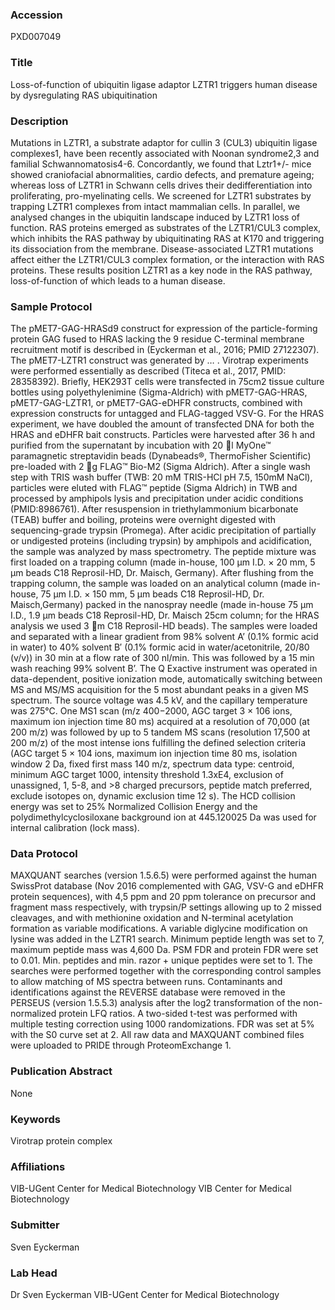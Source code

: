 ### Accession
PXD007049

### Title
Loss-of-function of ubiquitin ligase adaptor LZTR1 triggers human disease by dysregulating RAS ubiquitination

### Description
Mutations in LZTR1, a substrate adaptor for cullin 3 (CUL3) ubiquitin ligase complexes1, have been recently associated with Noonan syndrome2,3 and familial Schwannomatosis4-6. Concordantly, we found that Lztr1+/- mice showed craniofacial abnormalities, cardio defects, and premature ageing; whereas loss of LZTR1 in Schwann cells drives their dedifferentiation into proliferating, pro-myelinating cells. We screened for LZTR1 substrates by trapping LZTR1 complexes from intact mammalian cells. In parallel, we analysed changes in the ubiquitin landscape induced by LZTR1 loss of function. RAS proteins emerged as substrates of the LZTR1/CUL3 complex, which inhibits the RAS pathway by ubiquitinating RAS at K170 and triggering its dissociation from the membrane. Disease-associated LZTR1 mutations affect either the LZTR1/CUL3 complex formation, or the interaction with RAS proteins. These results position LZTR1 as a key node in the RAS pathway, loss-of-function of which leads to a human disease.

### Sample Protocol
The pMET7-GAG-HRASd9 construct for expression of the particle-forming protein GAG fused to HRAS lacking the 9 residue C-terminal membrane recruitment motif is described in (Eyckerman et al., 2016; PMID 27122307). The pMET7-LZTR1 construct was generated by … . Virotrap experiments were performed essentially as described (Titeca et al., 2017, PMID: 28358392). Briefly, HEK293T cells were transfected in 75cm2 tissue culture bottles using polyethylenimine (Sigma-Aldrich) with pMET7-GAG-HRAS, pMET7-GAG-LZTR1, or pMET7-GAG-eDHFR constructs, combined with expression constructs for untagged and FLAG-tagged VSV-G. For the HRAS experiment, we have doubled the amount of transfected DNA for both the HRAS and eDHFR bait constructs. Particles were harvested after 36 h and purified from the supernatant by incubation with 20 l MyOne™ paramagnetic streptavidin beads (Dynabeads®, ThermoFisher Scientific) pre-loaded with 2 g FLAG™ Bio-M2 (Sigma Aldrich). After a single wash step with TRIS wash buffer (TWB: 20 mM TRIS-HCl pH 7.5, 150mM NaCl), particles were eluted with FLAG™ peptide (Sigma Aldrich) in TWB and processed by amphipols lysis and precipitation under acidic conditions (PMID:8986761). After resuspension in triethylammonium bicarbonate (TEAB) buffer and boiling, proteins were overnight digested with sequencing-grade trypsin (Promega). After acidic precipitation of partially or undigested proteins (including trypsin) by amphipols and acidification, the sample was analyzed by mass spectrometry.  The peptide mixture was first loaded on a trapping column (made in-house, 100 μm I.D. × 20 mm, 5 μm beads C18 Reprosil-HD, Dr. Maisch, Germany). After flushing from the trapping column, the sample was loaded on an analytical column (made in-house, 75 μm I.D. × 150 mm, 5 μm beads C18 Reprosil-HD, Dr. Maisch,Germany) packed in the nanospray needle (made in-house  75 µm I.D., 1.9 µm beads C18 Reprosil-HD, Dr. Maisch 25cm  column; for the HRAS analysis we used 3 m C18 Reprosil-HD beads). The samples were loaded and separated with a linear gradient from 98% solvent A’ (0.1% formic acid in water) to 40% solvent B′ (0.1% formic acid in water/acetonitrile, 20/80 (v/v)) in 30 min at a flow rate of 300 nl/min. This was followed by a 15 min wash reaching 99% solvent B’. The Q Exactive instrument was operated in data-dependent, positive ionization mode, automatically switching between MS and MS/MS acquisition for the 5 most abundant peaks in a given MS spectrum. The source voltage was 4.5  kV, and the capillary temperature was 275°C. One MS1 scan (m/z 400−2000, AGC target 3 × 106  ions, maximum ion injection time 80 ms) acquired at a resolution of 70,000 (at 200 m/z) was followed by up to 5 tandem MS scans (resolution 17,500 at 200 m/z) of the most intense ions fulfilling the defined selection criteria (AGC target 5 × 104  ions, maximum ion injection time 80 ms, isolation window 2 Da, fixed first mass 140 m/z, spectrum data type: centroid, minimum AGC target 1000, intensity threshold 1.3xE4,  exclusion of unassigned, 1, 5-8, and >8 charged precursors,  peptide match preferred, exclude isotopes on, dynamic exclusion time 12 s). The HCD collision energy was set to 25% Normalized Collision Energy and the polydimethylcyclosiloxane background ion at 445.120025 Da was used for internal calibration (lock mass).

### Data Protocol
MAXQUANT searches (version 1.5.6.5) were performed against the human SwissProt database (Nov 2016 complemented with GAG, VSV-G and eDHFR protein sequences), with 4,5 ppm and 20 ppm tolerance on precursor and fragment mass respectively, with trypsin/P settings allowing up to 2 missed cleavages, and with methionine oxidation and N-terminal acetylation formation as variable modifications. A variable diglycine modification on lysine was added in the LZTR1 search. Minimum peptide length was set to 7, maximum peptide mass was 4,600 Da. PSM FDR and protein FDR were set to 0.01. Min. peptides and min. razor + unique peptides were set to 1. The searches were performed together with the corresponding control samples to allow matching of MS spectra between runs. Contaminants and identifications against the REVERSE database were removed in the PERSEUS (version 1.5.5.3) analysis after the log2 transformation of the non-normalized protein LFQ ratios.  A two-sided t-test was performed with multiple testing correction using 1000 randomizations. FDR was set at 5% with the S0 curve set at 2.  All raw data and MAXQUANT combined files were uploaded to PRIDE through ProteomExchange 1.

### Publication Abstract
None

### Keywords
Virotrap protein complex

### Affiliations
VIB-UGent Center for Medical Biotechnology
VIB Center for Medical Biotechnology

### Submitter
Sven Eyckerman

### Lab Head
Dr Sven Eyckerman
VIB-UGent Center for Medical Biotechnology


